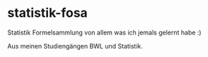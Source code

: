 # statistik-fosa
Statistik Formelsammlung von allem was ich jemals gelernt habe :)

Aus meinen Studiengängen BWL und Statistik.
